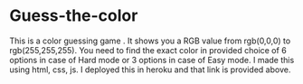 # Guess-the-color
This is a color guessing game .
It shows you a RGB value from rgb(0,0,0) to rgb(255,255,255). 
You need to find the exact color in provided choice of 6 options in case of Hard mode or 3 options in case of Easy mode.
I made this using html, css, js.
I deployed this in heroku and that link is provided above.
